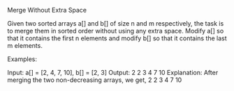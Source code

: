 Merge Without Extra Space

Given two sorted arrays a[] and b[] of size n and m respectively, the task is to merge them in sorted order without using any extra space. Modify a[] so that it contains the first n elements and modify b[] so that it contains the last m elements.

Examples:

Input: a[] = [2, 4, 7, 10], b[] = [2, 3]
Output:
2 2 3 4
7 10
Explanation: After merging the two non-decreasing arrays, we get, 2 2 3 4 7 10
